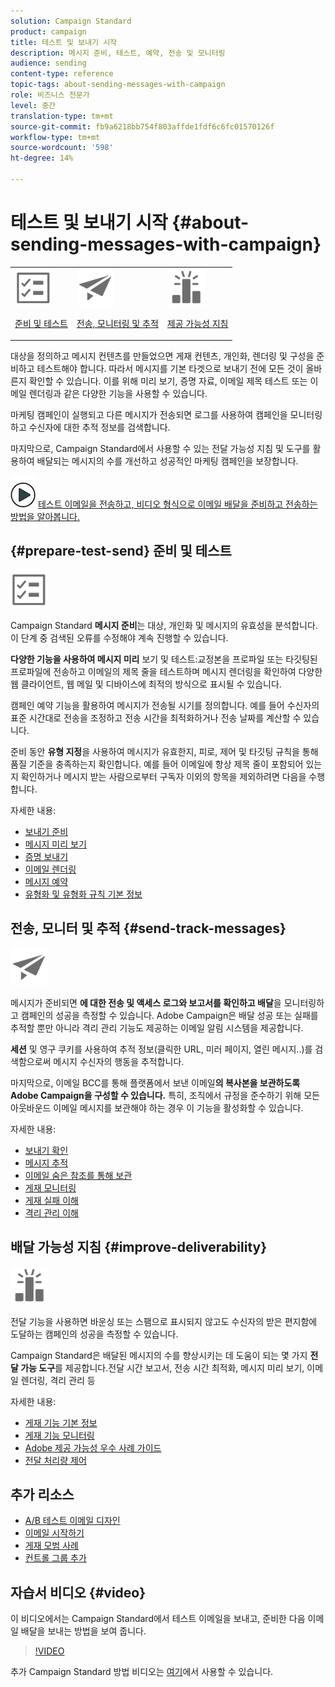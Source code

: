 ```yaml
---
solution: Campaign Standard
product: campaign
title: 테스트 및 보내기 시작
description: 메시지 준비, 테스트, 예약, 전송 및 모니터링
audience: sending
content-type: reference
topic-tags: about-sending-messages-with-campaign
role: 비즈니스 전문가
level: 중간
translation-type: tm+mt
source-git-commit: fb9a6218bb754f803affde1fdf6c6fc01570126f
workflow-type: tm+mt
source-wordcount: '598'
ht-degree: 14%

---
```



# 테스트 및 보내기 시작 {#about-sending-messages-with-campaign}

<table>
<tr>
<td><img src="assets/do-not-localize/icon_prepare.svg" width="60px"><p><a href="#prepare-test-send">준비 및 테스트</a></p></td>
<td><img src="assets/do-not-localize/icon_send.svg" width="60px"><p><a href="#send-track-messages">전송, 모니터링 및 추적</a></p></td>
<td><img src="assets/do-not-localize/icon_deliverability.svg" width="60px"><p><a href="#improve-deliverability">제공 가능성 지침</a></p></td></tr>
</table>

대상을 정의하고 메시지 컨텐츠를 만들었으면 게재 컨텐츠, 개인화, 렌더링 및 구성을 준비하고 테스트해야 합니다. 따라서 메시지를 기본 타겟으로 보내기 전에 모든 것이 올바른지 확인할 수 있습니다. 이를 위해 미리 보기, 증명 자료, 이메일 제목 테스트 또는 이메일 렌더링과 같은 다양한 기능을 사용할 수 있습니다.

마케팅 캠페인이 실행되고 다른 메시지가 전송되면 로그를 사용하여 캠페인을 모니터링하고 수신자에 대한 추적 정보를 검색합니다.

마지막으로, Campaign Standard에서 사용할 수 있는 전달 가능성 지침 및 도구를 활용하여 배달되는 메시지의 수를 개선하고 성공적인 마케팅 캠페인을 보장합니다.

![](assets/do-not-localize/how-to-video.png) [테스트 이메일을 전송하고, 비디오 형식으로 이메일 배달을 준비하고 전송하는 방법을 알아봅니다.](#video)

## {#prepare-test-send} 준비 및 테스트

<img src="assets/do-not-localize/icon_prepare.svg" width="60px">

Campaign Standard **메시지 준비**&#x200B;는 대상, 개인화 및 메시지의 유효성을 분석합니다. 이 단계 중 검색된 오류를 수정해야 계속 진행할 수 있습니다.

**다양한 기능을 사용하여 메시지 미리** 보기 및 테스트:교정본을 프로파일 또는 타깃팅된 프로파일에 전송하고 이메일의 제목 줄을 테스트하며 메시지 렌더링을 확인하여 다양한 웹 클라이언트, 웹 메일 및 디바이스에 최적의 방식으로 표시될 수 있습니다.

캠페인 예약 기능을 활용하여 메시지가 전송될 시기를 정의합니다. 예를 들어 수신자의 표준 시간대로 전송을 조정하고 전송 시간을 최적화하거나 전송 날짜를 계산할 수 있습니다.

준비 동안 **유형 지정**&#x200B;을 사용하여 메시지가 유효한지, 피로, 제어 및 타깃팅 규칙을 통해 품질 기준을 충족하는지 확인합니다. 예를 들어 이메일에 항상 제목 줄이 포함되어 있는지 확인하거나 메시지 받는 사람으로부터 구독자 이외의 항목을 제외하려면 다음을 수행합니다.

자세한 내용:

* [보내기 준비](../../sending/using/preparing-the-send.md)
* [메시지 미리 보기](../../sending/using/previewing-messages.md)
* [증명 보내기](../../sending/using/sending-proofs.md)
* [이메일 렌더링](../../sending/using/email-rendering.md)
* [메시지 예약](../../sending/using/about-scheduling-messages.md)
* [유형화 및 유형화 규칙 기본 정보](../../sending/using/about-typology-rules.md)

## 전송, 모니터 및 추적 {#send-track-messages}

<img src="assets/do-not-localize/icon_send.svg"  width="60px">

메시지가 준비되면 **에 대한 전송 및 액세스 로그와 보고서를 확인하고 배달**&#x200B;을 모니터링하고 캠페인의 성공을 측정할 수 있습니다. Adobe Campaign은 배달 성공 또는 실패를 추적할 뿐만 아니라 격리 관리 기능도 제공하는 이메일 알림 시스템을 제공합니다.

**세션** 및 영구 쿠키를 사용하여 추적 정보(클릭한 URL, 미러 페이지, 열린 메시지..)를 검색함으로써 메시지 수신자의 행동을 추적합니다.

마지막으로, 이메일 BCC를 통해 플랫폼에서 보낸 이메일&#x200B;**의 복사본을 보관하도록 Adobe Campaign을 구성할 수 있습니다.** 특히, 조직에서 규정을 준수하기 위해 모든 아웃바운드 이메일 메시지를 보관해야 하는 경우 이 기능을 활성화할 수 있습니다.

자세한 내용:

* [보내기 확인](../../sending/using/confirming-the-send.md)
* [메시지 추적](../../sending/using/tracking-messages.md)
* [이메일 숨은 참조를 통해 보관](../../sending/using/archiving.md)
* [게재 모니터링](../../sending/using/monitoring-a-delivery.md)
* [게재 실패 이해](../../sending/using/understanding-delivery-failures.md)
* [격리 관리 이해](../../sending/using/understanding-quarantine-management.md)

## 배달 가능성 지침 {#improve-deliverability}

<img src="assets/do-not-localize/icon_deliverability.svg"  width="60px">

전달 기능을 사용하면 바운싱 또는 스팸으로 표시되지 않고도 수신자의 받은 편지함에 도달하는 캠페인의 성공을 측정할 수 있습니다.

Campaign Standard은 배달된 메시지의 수를 향상시키는 데 도움이 되는 몇 가지 **전달 가능 도구**&#x200B;를 제공합니다.전달 시간 보고서, 전송 시간 최적화, 메시지 미리 보기, 이메일 렌더링, 격리 관리 등

자세한 내용:

* [게재 기능 기본 정보](../../sending/using/about-deliverability.md)
* [게재 기능 모니터링](../../sending/using/monitor-deliverability.md)
* [Adobe 제공 가능성 우수 사례 가이드](https://experienceleague.adobe.com/docs/deliverability-learn/deliverability-best-practice-guide/introduction.html)
* [전달 처리량 제어](../../reporting/using/delivery-throughput.md)

## 추가 리소스

* [A/B 테스트 이메일 디자인](../../channels/using/designing-an-a-b-test-email.md)
* [이메일 시작하기](https://helpx.adobe.com/kr/campaign/kb/acs-get-started-with-emails.html)
* [게재 모범 사례](../../sending/using/delivery-best-practices.md)
* [컨트롤 그룹 추가](../../sending/using/control-group.md)

## 자습서 비디오 {#video}

이 비디오에서는 Campaign Standard에서 테스트 이메일을 보내고, 준비한 다음 이메일 배달을 보내는 방법을 보여 줍니다.

>[!VIDEO](https://video.tv.adobe.com/v/24013/)

추가 Campaign Standard 방법 비디오는 [여기](https://experienceleague.adobe.com/docs/campaign-standard-learn/tutorials/overview.html?lang=ko)에서 사용할 수 있습니다.
